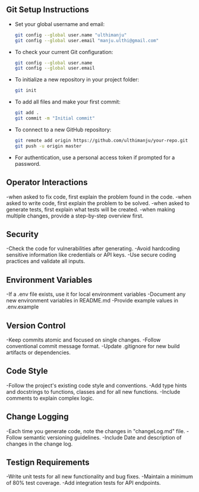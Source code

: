 ## Git Setup Instructions
- Set your global username and email:
  ```sh
  git config --global user.name "ulthimanju"
  git config --global user.email "manju.ulthi@gmail.com"
  ```
- To check your current Git configuration:
  ```sh
  git config --global user.name
  git config --global user.email
  ```
- To initialize a new repository in your project folder:
  ```sh
  git init
  ```
- To add all files and make your first commit:
  ```sh
  git add .
  git commit -m "Initial commit"
  ```
- To connect to a new GitHub repository:
  ```sh
  git remote add origin https://github.com/ulthimanju/your-repo.git
  git push -u origin master
  ```
- For authentication, use a personal access token if prompted for a password.

## Operator Interactions
-when asked to fix code, first explain the problem found in the code.
-when asked to write code, first explain the problem to be solved.
-when asked to generate tests, first explain what tests will be created.
-when making multiple changes, provide a step-by-step overview first.

## Security
-Check the code for vulnerabilities after generating.
-Avoid hardcoding sensitive information like credentials or API keys.
-Use secure coding practices and validate all inputs.

## Environment Variables
-If a .env file exists, use it for local environment variables
-Document any new environment variables in README.md
-Provide example values in .env.example

## Version Control
-Keep commits atomic and focused on single changes.
-Follow conventional commit message format.
-Update .gitignore for new build artifacts or dependencies.

## Code Style
-Follow the project's existing code style and conventions.
-Add type hints and docstrings to functions, classes and for all new functions.
-Include comments to explain complex logic.

## Change Logging
-Each time you generate code, note the changes in "changeLog.md" file.
-Follow semantic versioning guidelines.
-Include Date and description of changes in the change log.

## Testign Requirements
-Write unit tests for all new functionality and bug fixes.
-Maintain a minimum of 80% test coverage.
-Add integration tests for API endpoints.

